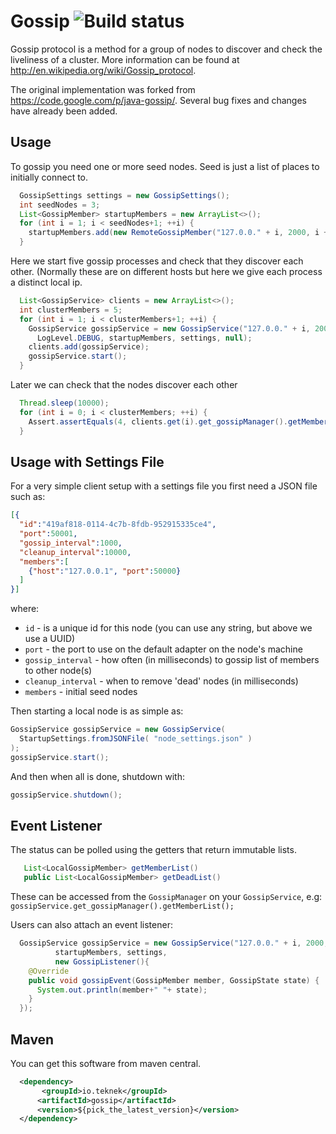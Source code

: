 # Gossip ![Build status](https://travis-ci.org/edwardcapriolo/gossip.svg?branch=master)

Gossip protocol is a method for a group of nodes to discover and check the liveliness of a cluster. More information can be found at http://en.wikipedia.org/wiki/Gossip_protocol.

The original implementation was forked from https://code.google.com/p/java-gossip/. Several bug fixes and changes have already been added.

Usage
-----

To gossip you need one or more seed nodes. Seed is just a list of places to initially connect to.

```java
  GossipSettings settings = new GossipSettings();
  int seedNodes = 3;
  List<GossipMember> startupMembers = new ArrayList<>();
  for (int i = 1; i < seedNodes+1; ++i) {
    startupMembers.add(new RemoteGossipMember("127.0.0." + i, 2000, i + ""));
  }
```

Here we start five gossip processes and check that they discover each other. (Normally these are on different hosts but here we give each process a distinct local ip.

```java
  List<GossipService> clients = new ArrayList<>();
  int clusterMembers = 5;
  for (int i = 1; i < clusterMembers+1; ++i) {
    GossipService gossipService = new GossipService("127.0.0." + i, 2000, i + "",
      LogLevel.DEBUG, startupMembers, settings, null);
    clients.add(gossipService);
    gossipService.start();
  }
```

Later we can check that the nodes discover each other

```java
  Thread.sleep(10000);
  for (int i = 0; i < clusterMembers; ++i) {
    Assert.assertEquals(4, clients.get(i).get_gossipManager().getMemberList().size());
  }
```

Usage with Settings File
-----

For a very simple client setup with a settings file you first need a JSON file such as:

```json
[{
  "id":"419af818-0114-4c7b-8fdb-952915335ce4",
  "port":50001,
  "gossip_interval":1000,
  "cleanup_interval":10000,
  "members":[
    {"host":"127.0.0.1", "port":50000}
  ]
}]
```

where:

* `id` - is a unique id for this node (you can use any string, but above we use a UUID)
* `port` - the port to use on the default adapter on the node's machine
* `gossip_interval` - how often (in milliseconds) to gossip list of members to other node(s)
* `cleanup_interval` - when to remove 'dead' nodes (in milliseconds)
* `members` - initial seed nodes

Then starting a local node is as simple as:

```java
GossipService gossipService = new GossipService(
  StartupSettings.fromJSONFile( "node_settings.json" )
);
gossipService.start();
```

And then when all is done, shutdown with:

```java
gossipService.shutdown();
```

Event Listener
------

The status can be polled using the getters that return immutable lists.

```java
   List<LocalGossipMember> getMemberList()
   public List<LocalGossipMember> getDeadList()
```

These can be accessed from the `GossipManager` on your `GossipService`, e.g:
`gossipService.get_gossipManager().getMemberList();`

Users can also attach an event listener:

```java
  GossipService gossipService = new GossipService("127.0.0." + i, 2000, i + "", LogLevel.DEBUG,
          startupMembers, settings,
          new GossipListener(){
    @Override
    public void gossipEvent(GossipMember member, GossipState state) {
      System.out.println(member+" "+ state);
    }
  });
```


Maven
------


You can get this software from maven central.

```xml
  <dependency>
       <groupId>io.teknek</groupId>
      <artifactId>gossip</artifactId>
      <version>${pick_the_latest_version}</version>
  </dependency>
```
